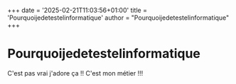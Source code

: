+++
date = '2025-02-21T11:03:56+01:00'
title = 'Pourquoijedetestelinformatique'
author = "Pourquoijedetestelinformatique"
+++

# Pourquoijedetestelinformatique

C'est pas vrai j'adore ça !!
C'est mon métier !!!
